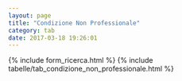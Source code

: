 ```yaml
---
layout: page
title: "Condizione Non Professionale"
category: tab
date: 2017-03-18 19:26:01
---
```


{% include form_ricerca.html %}
{% include tabelle/tab_condizione_non_professionale.html %}

